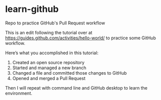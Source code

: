 # learn-github
Repo to practice GitHub's Pull Request workflow

This is an edit following the tutorial over at https://guides.github.com/activities/hello-world/ to practice some GitHub workflow.

Here’s what you accomplished in this tutorial:

1. Created an open source repository
2. Started and managed a new branch
3. Changed a file and committed those changes to GitHub
4. Opened and merged a Pull Request

Then I will repeat with command line and GitHub desktop to learn the environment.
